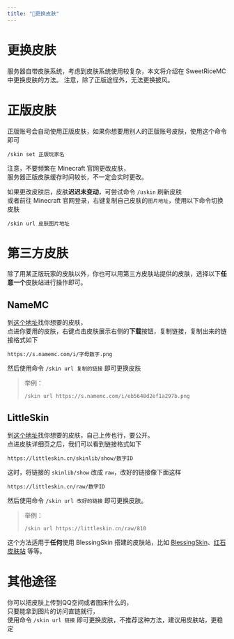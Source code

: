 ```yaml
---
title: "👔更换皮肤"
---
```


# 更换皮肤

服务器自带皮肤系统，考虑到皮肤系统使用较复杂，本文将介绍在 SweetRiceMC 中更换皮肤的方法。
注意，除了正版途径外，无法更换披风。

# 正版皮肤
正版账号会自动使用正版皮肤，如果你想要用别人的正版账号皮肤，使用这个命令即可
```
/skin set 正版玩家名
```
注意，不要频繁在 Minecraft 官网更改皮肤，  
服务器正版皮肤缓存时间较长，不一定会实时更改。

如果更改皮肤后，皮肤**迟迟未变动**，可尝试命令 `/uskin` 刷新皮肤  
或者前往 Minecraft 官网登录，右键复制自己皮肤的`图片地址`，使用以下命令切换皮肤
```
/skin url 皮肤图片地址
```

# 第三方皮肤

除了用某正版玩家的皮肤以外，你也可以用第三方皮肤站提供的皮肤，选择以下**任意一个**皮肤站进行操作即可。

## NameMC

到[这个地址](https://namemc.com/minecraft-skins)找你想要的皮肤，  
点进你要用的皮肤，右键点击皮肤展示右侧的**下载**按钮，复制链接，复制出来的链接格式如下
```
https://s.namemc.com/i/字母数字.png
```
然后使用命令 `/skin url 复制的链接` 即可更换皮肤

> 举例：
> ```
> /skin url https://s.namemc.com/i/eb5648d2ef1a297b.png
> ```

## LittleSkin
到[这个地址](https://littleskin.cn/skinlib)找你想要的皮肤，自己上传也行，要公开。  
点进皮肤详细页之后，我们可以看到链接格式如下
```
https://littleskin.cn/skinlib/show/数字ID
```
这时，将链接的 `skinlib/show` 改成 `raw`，改好的链接像下面这样
```
https://littleskin.cn/raw/数字ID
```
然后使用命令 `/skin url 改好的链接` 即可更换皮肤。

> 举例：
> ```
> /skin url https://littleskin.cn/raw/810
> ```

这个方法适用于**任何**使用 BlessingSkin 搭建的皮肤站，比如 [BlessingSkin](https://skin.prinzeugen.net/)、[红石皮肤站](https://mcskin.cn/) 等等。  

# 其他途径
你可以把皮肤上传到QQ空间或者图床什么的，  
只要能拿到图片的访问直链就行，  
使用命令 `/skin url 链接` 即可更换皮肤，不推荐这种方法，建议用皮肤站，更稳定
